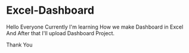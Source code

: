 # Excel-Dashboard
Hello Everyone
Currently I'm learning How we make Dashboard in Excel 
And After that I'll upload Dashboard Project.

Thank You

